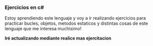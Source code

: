 ### Ejercicios en c#

Estoy aprendiendo este lenguaje y voy a ir realizando ejercicios para practicar bucles, objetos, metodos estaticos y distintas cosas de este lenguaje que me interesa muchisimo!

**Iré  actualizando mediante realice mas ejercitacion**
